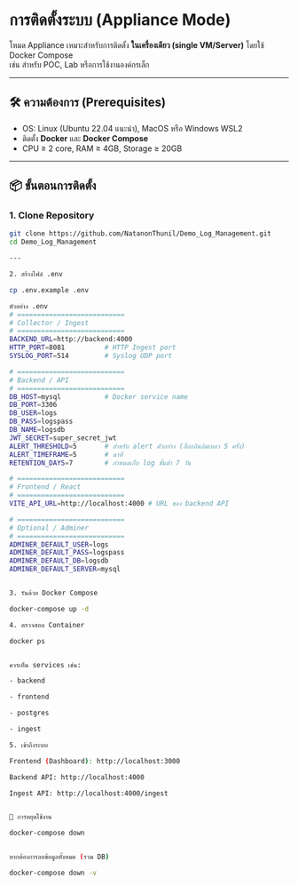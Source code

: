 # การติดตั้งระบบ (Appliance Mode)

โหมด Appliance เหมาะสำหรับการติดตั้ง **ในเครื่องเดียว (single VM/Server)** โดยใช้ Docker Compose  
เช่น สำหรับ POC, Lab หรือการใช้งานองค์กรเล็ก  

---

## 🛠 ความต้องการ (Prerequisites)
- OS: Linux (Ubuntu 22.04 แนะนำ), MacOS หรือ Windows WSL2
- ติดตั้ง **Docker** และ **Docker Compose**
- CPU ≥ 2 core, RAM ≥ 4GB, Storage ≥ 20GB

---

## 📦 ขั้นตอนการติดตั้ง

### 1. Clone Repository
```bash
git clone https://github.com/NatanonThunil/Demo_Log_Management.git
cd Demo_Log_Management

---

2. สร้างไฟล์ .env

cp .env.example .env

ตัวอย่าง .env
# ===========================
# Collector / Ingest
# ===========================
BACKEND_URL=http://backend:4000
HTTP_PORT=8081          # HTTP Ingest port
SYSLOG_PORT=514         # Syslog UDP port

# ===========================
# Backend / API
# ===========================
DB_HOST=mysql           # Docker service name
DB_PORT=3306
DB_USER=logs
DB_PASS=logspass
DB_NAME=logsdb
JWT_SECRET=super_secret_jwt
ALERT_THRESHOLD=5       # สำหรับ alert ตัวอย่าง (ล็อกอินล้มเหลว 5 ครั้ง)
ALERT_TIMEFRAME=5       # นาที
RETENTION_DAYS=7        # กำหนดเก็บ log ขั้นต่ำ 7 วัน

# ===========================
# Frontend / React
# ===========================
VITE_API_URL=http://localhost:4000 # URL ของ backend API

# ===========================
# Optional / Adminer
# ===========================
ADMINER_DEFAULT_USER=logs
ADMINER_DEFAULT_PASS=logspass
ADMINER_DEFAULT_DB=logsdb
ADMINER_DEFAULT_SERVER=mysql


3. รันด้วย Docker Compose

docker-compose up -d

4. ตรวจสอบ Container

docker ps


ควรเห็น services เช่น:

- backend

- frontend

- postgres

- ingest

5. เข้าถึงระบบ

Frontend (Dashboard): http://localhost:3000

Backend API: http://localhost:4000

Ingest API: http://localhost:4000/ingest


🧹 การหยุดใช้งาน

docker-compose down


หากต้องการลบข้อมูลทั้งหมด (รวม DB)

docker-compose down -v


